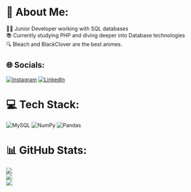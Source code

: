 # 💫 About Me:
👨‍💻 Junior Developer working with SQL databases<br>📚 Currently studying PHP and diving deeper into Database technologies<br>🔍 Bleach and BlackClover are the best animes.


## 🌐 Socials:
[![Instagram](https://img.shields.io/badge/Instagram-%23E4405F.svg?logo=Instagram&logoColor=white)](https://www.instagram.com/soneca.q/) [![LinkedIn](https://img.shields.io/badge/LinkedIn-%230077B5.svg?logo=linkedin&logoColor=white)](https://linkedin.com/in/https://www.linkedin.com/in/geilson-marcelo-santos-maciel-7a16b4192/) 

# 💻 Tech Stack:
![MySQL](https://img.shields.io/badge/mysql-%2300f.svg?style=for-the-badge&logo=mysql&logoColor=white) ![NumPy](https://img.shields.io/badge/numpy-%23013243.svg?style=for-the-badge&logo=numpy&logoColor=white) ![Pandas](https://img.shields.io/badge/pandas-%23150458.svg?style=for-the-badge&logo=pandas&logoColor=white)
# 📊 GitHub Stats:
![](https://github-readme-stats.vercel.app/api?username=geilsonm2&theme=bear&hide_border=false&include_all_commits=false&count_private=false)<br/>
![](https://github-readme-streak-stats.herokuapp.com/?user=geilsonm2&theme=bear&hide_border=false)<br/>
![](https://github-readme-stats.vercel.app/api/top-langs/?username=geilsonm2&theme=bear&hide_border=false&include_all_commits=false&count_private=false&layout=compact)

<!-- Proudly created with GPRM ( https://gprm.itsvg.in ) -->
